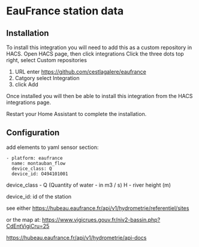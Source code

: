 # EauFrance station data

## Installation

To install this integration you will need to add this as a custom repository in HACS.
Open HACS page, then click integrations
Click the three dots top right, select Custom repositories

1. URL enter <https://github.com/cestlagalere/eaufrance>
2. Catgory select Integration
3. click Add

Once installed you will then be able to install this integration from the HACS integrations page.

Restart your Home Assistant to complete the installation.

## Configuration

add elements to yaml sensor section:

    - platform: eaufrance
      name: montauban_flow
      device_class: Q
      device_id: O494101001

device_class - Q (Quantity of water - in m3 / s) H - river height (m)

device_id: id of the station

see either <https://hubeau.eaufrance.fr/api/v1/hydrometrie/referentiel/sites>

or the map at: <https://www.vigicrues.gouv.fr/niv2-bassin.php?CdEntVigiCru=25>

<https://hubeau.eaufrance.fr/api/v1/hydrometrie/api-docs>
